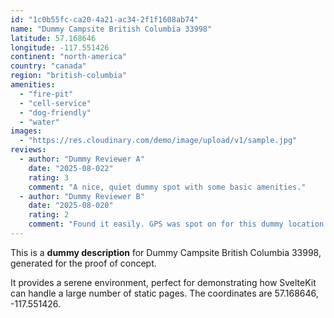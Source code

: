 ```yaml
---
id: "1c0b55fc-ca20-4a21-ac34-2f1f1608ab74"
name: "Dummy Campsite British Columbia 33998"
latitude: 57.168646
longitude: -117.551426
continent: "north-america"
country: "canada"
region: "british-columbia"
amenities:
  - "fire-pit"
  - "cell-service"
  - "dog-friendly"
  - "water"
images:
  - "https://res.cloudinary.com/demo/image/upload/v1/sample.jpg"
reviews:
  - author: "Dummy Reviewer A"
    date: "2025-08-022"
    rating: 3
    comment: "A nice, quiet dummy spot with some basic amenities."
  - author: "Dummy Reviewer B"
    date: "2025-08-020"
    rating: 2
    comment: "Found it easily. GPS was spot on for this dummy location."
---
```


This is a **dummy description** for Dummy Campsite British Columbia 33998, generated for the proof of concept.

It provides a serene environment, perfect for demonstrating how SvelteKit can handle a large number of static pages. The coordinates are 57.168646, -117.551426.
